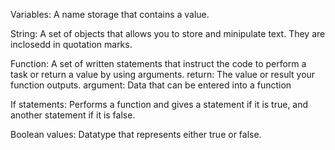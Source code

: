 Variables: A name storage that contains a value.

String: A set of objects that allows you to store and minipulate text. They are inclosedd in quotation marks.

Function: A set of written statements that instruct the code to perform a task or return a value by using arguments. 
    return: The value or result your function outputs.
    argument: Data that can be entered into a function

If statements: Performs a function and gives a statement if it is true, and another statement if it is false.

Boolean values: Datatype that represents either true or false.